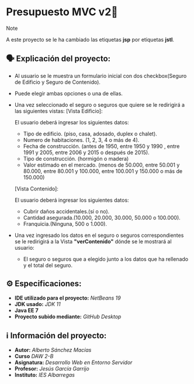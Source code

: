 # Presupuesto MVC v2🔐

> [!NOTE]
> A este proyecto se le ha cambiado las etiquetas **jsp** por etiquetas **jstl**.

## 🗣️ Explicaci&oacute;n del proyecto:
* Al usuario se le muestra un formulario inicial con dos checkbox(Seguro de Edificio y Seguro de Contenido).
* Puede elegir ambas opciones o una de ellas.
* Una vez seleccionado el seguro o seguros que quiere se le redirigir&aacute; a las siguientes vistas:
  [Vista Edificio]:

    El usuario deber&aacute; ingresar los siguientes datos:
    * Tipo de edificio. (piso, casa, adosado, duplex o chalet).
    * Numero de habitaciones. (1, 2, 3, 4 o m&aacute;s de 4).
    * Fecha de construcci&oacute;n. (antes de 1950, entre 1950 y 1990 , entre 1991 y 2005, entre 2006 y 2015 o despu&eacute;s de 2015).
    * Tipo de construcci&oacute;n. (hormig&oacute;n o madera)
    * Valor estimado en el mercado. (menos de 50.000, entre 50.001 y 80.000, entre 80.001 y 100.000, entre 100.001 y 150.000 o m&aacute;s de 150.000) 

  [Vista Contenido]:

  El usuario deber&aacute; ingresar los siguientes datos:
  * Cubrir daños accidentales.(s&iacute; o no).
  * Cantidad asegurada.(10.000, 20.000, 30.000, 50.000 o 100.000).
  * Franquicia.(Ninguna, 500 o 1.000).

* Una vez ingresado los datos en el seguro o seguros correspondientes se le redirigir&aacute; a la Vista **"verContenido"** d&oacute;nde se le mostrar&aacute; al usuario:
   * El seguro o seguros que a elegido junto a los datos que ha rellenado y el total del seguro.

## ⚙️ Especificaciones:

- **IDE utilizado para el proyecto:** _NetBeans 19_
- **JDK usado:** _JDK 11_
- **Java EE 7**
- **Proyecto subido mediante:** _GitHub Desktop_

## ℹ️ Informaci&oacute;n del proyecto:

- **Autor:** _Alberto S&aacute;nchez Mac&iacute;as_
- **Curso** _DAW 2-B_
- **Asignatura:** _Desarrollo Web en Entorno Servidor_
- **Profesor:** _Jes&uacute;s Garc&iacute;a Garrijo_
- **Instituto:** _IES Albarregas_
